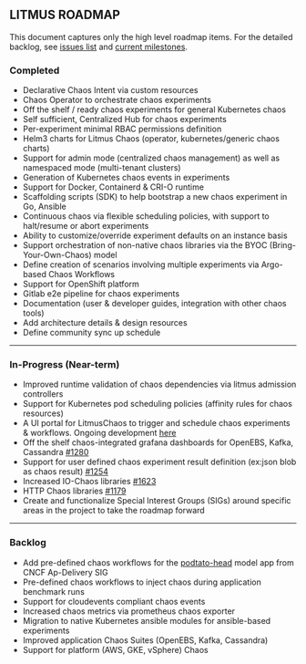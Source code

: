 ## LITMUS ROADMAP

This document captures only the high level roadmap items. For the detailed backlog, see [issues list](https://github.com/litmuschaos/litmus/issues) and [current milestones](https://github.com/litmuschaos/litmus/milestones). 

### Completed

-   Declarative Chaos Intent via custom resources
-   Chaos Operator to orchestrate chaos experiments
-   Off the shelf / ready chaos experiments for general Kubernetes chaos 
-   Self sufficient, Centralized Hub for chaos experiments
-   Per-experiment minimal RBAC permissions definition
-   Helm3 charts for Litmus Chaos (operator, kubernetes/generic chaos charts)
-   Support for admin mode (centralized chaos management) as well as namespaced mode (multi-tenant clusters)
-   Generation of Kubernetes chaos events in experiments
-   Support for Docker, Containerd & CRI-O runtime
-   Scaffolding scripts (SDK) to help bootstrap a new chaos experiment in Go, Ansible
-   Continuous chaos via flexible scheduling policies, with support to halt/resume or abort experiments
-   Ability to customize/override experiment defaults on an instance basis
-   Support orchestration of non-native chaos libraries via the BYOC (Bring-Your-Own-Chaos) model
-   Define creation of scenarios involving multiple experiments via Argo-based Chaos Workflows
-   Support for OpenShift platform 
-   Gitlab e2e pipeline for chaos experiments
-   Documentation (user & developer guides, integration with other chaos tools)
- 	Add architecture details & design resources 
-   Define community sync up schedule  

------

### In-Progress (Near-term) 

-   Improved runtime validation of chaos dependencies via litmus admission controllers
-   Support for Kubernetes pod scheduling policies (affinity rules for chaos resources)
-   A UI portal for LitmusChaos to trigger and schedule chaos experiments & workflows. Ongoing development [here](https://github.com/litmuschaos/litmus/tree/master/litmus-portal/)
-   Off the shelf chaos-integrated grafana dashboards for OpenEBS, Kafka, Cassandra [#1280](https://github.com/litmuschaos/litmus/issues/1280)
-   Support for user defined chaos experiment result definition (ex:json blob as chaos result) [#1254](https://github.com/litmuschaos/litmus/issues/1254)
-   Increased IO-Chaos libraries [#1623](https://github.com/litmuschaos/litmus/issues/1623)
-   HTTP Chaos libraries [#1179](https://github.com/litmuschaos/litmus/issues/1179)
-   Create and functionalize Special Interest Groups (SIGs) around specific areas in the project to take the roadmap forward

------

### Backlog

-   Add pre-defined chaos workflows for the [podtato-head](https://github.com/cncf/podtato-head) model app from CNCF Ap-Delivery SIG 
-   Pre-defined chaos workflows to inject chaos during application benchmark runs 
-   Support for cloudevents compliant chaos events
-   Increased chaos metrics via prometheus chaos exporter
-   Migration to native Kubernetes ansible modules for ansible-based experiments
-   Improved application Chaos Suites (OpenEBS, Kafka, Cassandra) 
-   Support for platform (AWS, GKE, vSphere) Chaos  
